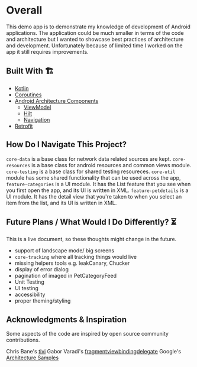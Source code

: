 # Overall

This demo app is to demonstrate my knowledge of development of Android applications. The application
could be much smaller in terms of the code and architecture but I wanted to showcase best practices
of architecture and development. Unfortunately because of limited time I worked on the app it still
requires improvements.

## Built With 🏗

- [Kotlin](https://kotlinlang.org/)
- [Coroutines](https://kotlinlang.org/docs/reference/coroutines-overview.html)
- [Android Architecture Components](https://developer.android.com/topic/libraries/architecture)
    - [ViewModel](https://developer.android.com/topic/libraries/architecture/viewmodel)
    - [Hilt](https://developer.android.com/training/dependency-injection/hilt-android)
    - [Navigation](https://developer.android.com/guide/navigation)
- [Retrofit](https://square.github.io/retrofit/)

## How Do I Navigate This Project?

`core-data` is a base class for network data related sources are kept.
`core-resources` is a base class for android resources and common views module.
`core-testing` is a base class for shared testing resoureces.
`core-util` module has some shared functionality that can be used across the app,
`feature-categories` is a UI module. It has the List feature that you see when you first open the
app, and its UI is written in XML.
`feature-petdetails` is a UI module. It has the detail view that you're taken to when you select
an item from the list, and its UI is written in XML.

## Future Plans / What Would I Do Differently? ⏳

This is a live document, so these thoughts might change in the future.

- support of landscape mode/ big screens
- `core-tracking` where all tracking things would live
- missing helpers tools e.g. leakCanary, Chucker
- display of error dialog
- pagination of imaged in PetCategoryFeed
- Unit Testing
- UI testing
- accessibility
- proper theming/styling

## Acknowledgments & Inspiration

Some aspects of the code are inspired by open source community contributions.

Chris Bane's [tivi](https://github.com/chrisbanes/tivi)
Gabor
Varadi's [fragmentviewbindingdelegate](https://github.com/Zhuinden/fragmentviewbindingdelegate-kt)
Google's [Architecture Samples](https://github.com/android/architecture-samples)